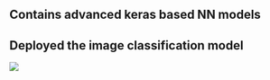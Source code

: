 ## Contains advanced keras based NN models 

## Deployed the image classification model
   ![](https://accesorize.onrender.com/)
   
